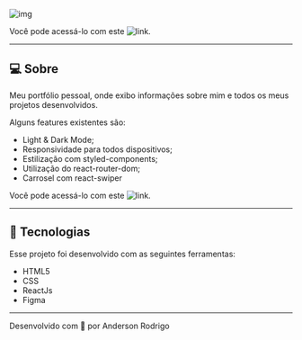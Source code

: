 ![img](https://i.imgur.com/AfZQTSb.jpg)

Você pode acessá-lo com este ![link.](https://anderson-rodrigo-dev.github.io/portifolio/)

---

## **💻 Sobre**

Meu portfólio pessoal, onde exibo informações sobre mim e todos os meus projetos desenvolvidos.

Alguns features existentes são:

- Light & Dark Mode;
- Responsividade para todos dispositivos;
- Estilização com styled-components;
- Utilização do react-router-dom;
- Carrosel com react-swiper

Você pode acessá-lo com este ![link.](https://anderson-rodrigo-dev.github.io/portifolio/)

---

## **🚀 Tecnologias**

Esse projeto foi desenvolvido com as seguintes ferramentas:

- HTML5
- CSS
- ReactJs
- Figma

---

Desenvolvido com 💛 por Anderson Rodrigo 
